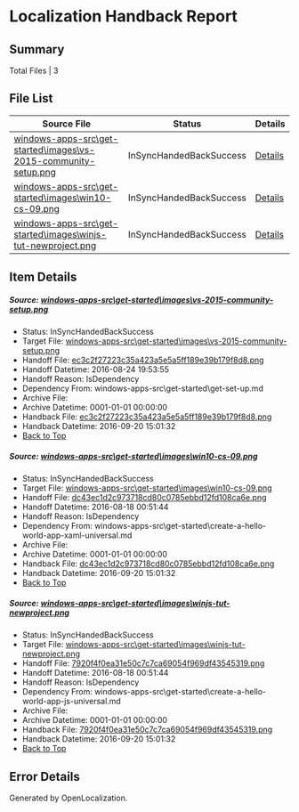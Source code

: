# <a name='report-top'></a> Localization Handback Report

## Summary
 Total Files | 3

## File List
 Source File | Status | Details 
 ----------- | ------ | ------- 
 [windows-apps-src\get-started\images\vs-2015-community-setup.png](https://github.com/Microsoft/windows-apps/blob/a528d7e48f858250d2cbe779eb2babcf5d492318/windows-apps-src/get-started/images/vs-2015-community-setup.png) | InSyncHandedBackSuccess | [Details](#ec3c2f27223c35a423a5e5a5ff189e39b179f8d83794)
 [windows-apps-src\get-started\images\win10-cs-09.png](https://github.com/Microsoft/windows-apps/blob/ffcf6567ceacda3a7d20246c16e3ae1ef359f57e/windows-apps-src/get-started/images/win10-cs-09.png) | InSyncHandedBackSuccess | [Details](#dc43ec1d2c973718cd80c0785ebbd12fd108ca6e3851)
 [windows-apps-src\get-started\images\winjs-tut-newproject.png](https://github.com/Microsoft/windows-apps/blob/2587ce2e57eb2092b6650c0820f021d136864603/windows-apps-src/get-started/images/winjs-tut-newproject.png) | InSyncHandedBackSuccess | [Details](#7920f4f0ea31e50c7c7ca69054f969df435453193855)

## Item Details
##### <a name='ec3c2f27223c35a423a5e5a5ff189e39b179f8d83794'></a> Source: [windows-apps-src\get-started\images\vs-2015-community-setup.png](https://github.com/Microsoft/windows-apps/blob/a528d7e48f858250d2cbe779eb2babcf5d492318/windows-apps-src/get-started/images/vs-2015-community-setup.png)
* Status: InSyncHandedBackSuccess
* Target File: [windows-apps-src\get-started\images\vs-2015-community-setup.png](https://github.com/Microsoft/windows-apps.ko-kr/blob/089fee726cea2da1f987a904832d1b7bdd534f95/windows-apps-src/get-started/images/vs-2015-community-setup.png)
* Handoff File: [ec3c2f27223c35a423a5e5a5ff189e39b179f8d8.png](https://github.com/Microsoft/WDG.handoff/blob/942e3c6519fb41cf30c9fde573a824afa11c0170/ol-handoff/Microsoft/windows-apps.ko-kr/master/ec3c2f27223c35a423a5e5a5ff189e39b179f8d8.png)
* Handoff Datetime: 2016-08-24 19:53:55
* Handoff Reason: IsDependency
* Dependency From: windows-apps-src\get-started\get-set-up.md
* Archive File: 
* Archive Datetime: 0001-01-01 00:00:00
* Handback File: [ec3c2f27223c35a423a5e5a5ff189e39b179f8d8.png](https://github.com/Microsoft/WDG.handback/blob/03b7c181675b975020b74752cef109fe7d163f95/ol-handback/Microsoft/windows-apps.ko-kr/master/ec3c2f27223c35a423a5e5a5ff189e39b179f8d8.png)
* Handback Datetime: 2016-09-20 15:01:32
* [Back to Top](#report-top)

##### <a name='dc43ec1d2c973718cd80c0785ebbd12fd108ca6e3851'></a> Source: [windows-apps-src\get-started\images\win10-cs-09.png](https://github.com/Microsoft/windows-apps/blob/ffcf6567ceacda3a7d20246c16e3ae1ef359f57e/windows-apps-src/get-started/images/win10-cs-09.png)
* Status: InSyncHandedBackSuccess
* Target File: [windows-apps-src\get-started\images\win10-cs-09.png](https://github.com/Microsoft/windows-apps.ko-kr/blob/089fee726cea2da1f987a904832d1b7bdd534f95/windows-apps-src/get-started/images/win10-cs-09.png)
* Handoff File: [dc43ec1d2c973718cd80c0785ebbd12fd108ca6e.png](https://github.com/Microsoft/WDG.handoff/blob/237851549d366e472c1f455cb2d32723a5efc8b7/ol-handoff/Microsoft/windows-apps.ko-kr/master/dc43ec1d2c973718cd80c0785ebbd12fd108ca6e.png)
* Handoff Datetime: 2016-08-18 00:51:44
* Handoff Reason: IsDependency
* Dependency From: windows-apps-src\get-started\create-a-hello-world-app-xaml-universal.md
* Archive File: 
* Archive Datetime: 0001-01-01 00:00:00
* Handback File: [dc43ec1d2c973718cd80c0785ebbd12fd108ca6e.png](https://github.com/Microsoft/WDG.handback/blob/03b7c181675b975020b74752cef109fe7d163f95/ol-handback/Microsoft/windows-apps.ko-kr/master/dc43ec1d2c973718cd80c0785ebbd12fd108ca6e.png)
* Handback Datetime: 2016-09-20 15:01:32
* [Back to Top](#report-top)

##### <a name='7920f4f0ea31e50c7c7ca69054f969df435453193855'></a> Source: [windows-apps-src\get-started\images\winjs-tut-newproject.png](https://github.com/Microsoft/windows-apps/blob/2587ce2e57eb2092b6650c0820f021d136864603/windows-apps-src/get-started/images/winjs-tut-newproject.png)
* Status: InSyncHandedBackSuccess
* Target File: [windows-apps-src\get-started\images\winjs-tut-newproject.png](https://github.com/Microsoft/windows-apps.ko-kr/blob/089fee726cea2da1f987a904832d1b7bdd534f95/windows-apps-src/get-started/images/winjs-tut-newproject.png)
* Handoff File: [7920f4f0ea31e50c7c7ca69054f969df43545319.png](https://github.com/Microsoft/WDG.handoff/blob/237851549d366e472c1f455cb2d32723a5efc8b7/ol-handoff/Microsoft/windows-apps.ko-kr/master/7920f4f0ea31e50c7c7ca69054f969df43545319.png)
* Handoff Datetime: 2016-08-18 00:51:44
* Handoff Reason: IsDependency
* Dependency From: windows-apps-src\get-started\create-a-hello-world-app-js-universal.md
* Archive File: 
* Archive Datetime: 0001-01-01 00:00:00
* Handback File: [7920f4f0ea31e50c7c7ca69054f969df43545319.png](https://github.com/Microsoft/WDG.handback/blob/03b7c181675b975020b74752cef109fe7d163f95/ol-handback/Microsoft/windows-apps.ko-kr/master/7920f4f0ea31e50c7c7ca69054f969df43545319.png)
* Handback Datetime: 2016-09-20 15:01:32
* [Back to Top](#report-top)


## Error Details

Generated by OpenLocalization.
